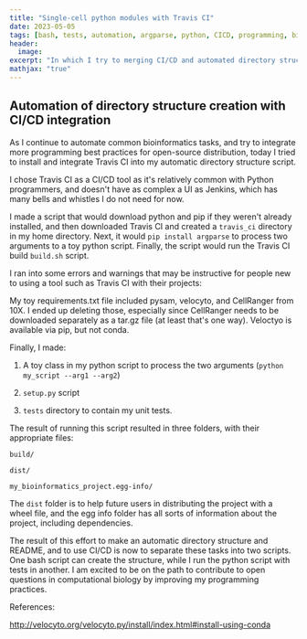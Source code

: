 ```yaml
---
title: "Single-cell python modules with Travis CI"
date: 2023-05-05
tags: [bash, tests, automation, argparse, python, CICD, programming, bioinformatics, productivity]
header:
  image: 
excerpt: "In which I try to merging CI/CD and automated directory structures for single-cell analysis"
mathjax: "true"
---
```


## Automation of directory structure creation with CI/CD integration

As I continue to automate common bioinformatics tasks, and try to integrate more programming best practices for open-source
distribution, today I tried to install and integrate Travis CI into my automatic directory structure script. 

I chose Travis CI as a CI/CD tool as it's relatively common with Python programmers, and doesn't have as complex a UI as 
Jenkins, which has many bells and whistles I do not need for now. 

I made a script that would download python and pip if they weren't already installed, and then downloaded Travis CI and created a 
`travis_ci` directory in my home directory. Next, it would `pip install argparse` to process two arguments to a toy
python script. Finally, the script would run the Travis CI build `build.sh` script. 

I ran into some errors and warnings that may be instructive for people new to using a tool such as Travis CI with their projects:

My toy requirements.txt file included pysam, velocyto, and CellRanger from 10X. I ended up deleting those, especially since
CellRanger needs to be downloaded separately as a tar.gz file (at least that's one way). Veloctyo is available via pip, but not conda.

Finally, I made: 

1. A toy class in my python script to process the two arguments (`python my_script --arg1 --arg2`)
 
2. `setup.py` script 
 
3. `tests` directory to contain my unit tests.

The result of running this script resulted in three folders, with their appropriate files:

```
build/

dist/

my_bioinformatics_project.egg-info/
```

The `dist` folder is to help future users in distributing the project with a wheel file, and the egg info folder
has all sorts of information about the project, including dependencies.


The result of this effort to make an automatic directory structure and README, and to use CI/CD is now to separate these tasks into two scripts.
One bash script can create the structure, while I run the python script with tests in another. I am excited to be on the path to contribute to open questions in computational biology by improving my programming practices.

References:

http://velocyto.org/velocyto.py/install/index.html#install-using-conda
